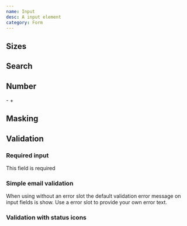 ```yaml
---
name: Input
desc: A input element
category: Form
---
```


<core-knobs src="./components.json" name="core-input">
<core-input placeholder="Optional placeholder"></core-input>
</core-knobs>

## Sizes

<core-knobs hideTabs src="./components.json" name="core-input">
<core-input size="sm" placeholder="Small"></core-input>
<core-input size="md" placeholder="Medium"></core-input>
<core-input size="lg" placeholder="Large"></core-input>
</core-knobs>

## Search

<core-knobs hideTabs src="./components.json" name="core-input">
<core-input type="search" placeholder="Search...">
  <ion-icon style="font-size: 2rem" slot="prepend" name="search-outline"></ion-icon>
</core-input>
</core-knobs>

## Number

<core-knobs hideTabs src="./components.json" name="core-input">
<style>
  #NumberInput {
    min-width: 50px;
    text-align: center;
  }
</style>
<core-button onclick="NumberInput.stepDown()">-</core-button>
<core-input id="NumberInput" max="100" min="10" step="10" type="number" ></core-input>
<core-button onclick="NumberInput.stepUp()">+</core-button>
</core-knobs>

## Masking

<core-knobs hideTabs src="./components.json" name="core-input">
<core-input type="tel" mask="+(00) 000 00 000" placeholder="Enter phone number">
</core-input>
</core-knobs>

## Validation

### Required input

<core-knobs hideTabs src="./components.json" name="core-input">
<core-input required  autovalidate placeholder="Required input">
<div slot="error">This field is required</div>
</core-input>
</core-knobs>

### Simple email validation

When using without an error slot the default validation error message on input fields is show.
Use a error slot to provide your own error text.

<core-knobs hideTabs src="./components.json" name="core-input">
<core-input required type="email" autovalidate placeholder="Enter email">
  <ion-icon style="font-size: 2rem" slot="prepend" name="mail-outline"></ion-icon>
</core-input>
</core-knobs>

### Validation with status icons

<core-knobs hideTabs src="./components.json" name="core-input">
<style>
  .input-with-status [slot="append"] {
    font-size: 2em;
    display: none;
  }
  .input-with-status [slot="prepend"] {
    font-size: 2em;
    display: block;
  }
  .input-with-status[valid] .check {
    display: block;
  }
  .input-with-status[invalid] .error {
    display: block;
  }
</style>
<core-input class="input-with-status" type="email" autovalidate placeholder="Enter email">
  <ion-icon slot="prepend" name="mail-outline"></ion-icon>
  <ion-icon slot="append" class="check" name="checkmark-outline"></ion-icon>
  <ion-icon slot="append" class="error" name="alert-circle-outline"></ion-icon>
</core-input>
</core-knobs>
